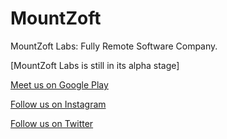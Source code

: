 # MountZoft
MountZoft Labs: Fully Remote Software Company.

[MountZoft Labs is still in its alpha stage]

[Meet us on Google Play](https://play.google.com/store/apps/dev?id=6841966091026996651)

[Follow us on Instagram](https://www.instagram.com/mountzoft/)

[Follow us on Twitter](https://twitter.com/mountzoft)
